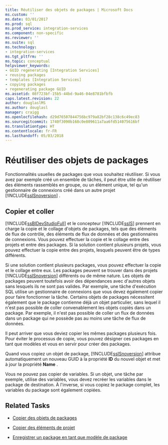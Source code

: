 ```yaml
---
title: Réutiliser des objets de packages | Microsoft Docs
ms.custom: ''
ms.date: 03/01/2017
ms.prod: sql
ms.prod_service: integration-services
ms.component: non-specific
ms.reviewer: ''
ms.suite: sql
ms.technology:
- integration-services
ms.tgt_pltfrm: ''
ms.topic: conceptual
helpviewer_keywords:
- GUID regenerating [Integration Services]
- reusing packages
- templates [Integration Services]
- copying packages
- regenerating package GUID
ms.assetid: 08f723bf-15b5-44bd-9a46-04e8781bfbfb
caps.latest.revision: 22
author: douglaslMS
ms.author: douglasl
manager: craigg
ms.openlocfilehash: d29d76507844756bc979a82bf28c138c6c49ec83
ms.sourcegitcommit: 1740f3090b168c0e809611a7aa6fd514075616bf
ms.translationtype: HT
ms.contentlocale: fr-FR
ms.lasthandoff: 05/03/2018
---
```

# <a name="reuse-of-package-objects"></a>Réutiliser des objets de packages
  Fonctionnalités usuelles de packages que vous souhaitez réutiliser. Si vous avez par exemple créé un ensemble de tâches, il peut être utile de réutiliser des éléments rassemblés en groupe, ou un élément unique, tel qu'un gestionnaire de connexions créé dans un autre projet [!INCLUDE[ssISnoversion](../includes/ssisnoversion-md.md)] .  
  
## <a name="copy-and-paste"></a>Copier et coller  
 [!INCLUDE[ssBIDevStudioFull](../includes/ssbidevstudiofull-md.md)] et le concepteur [!INCLUDE[ssIS](../includes/ssis-md.md)] prennent en charge la copie et le collage d'objets de packages, tels que des éléments de flux de contrôle, des éléments de flux de données et des gestionnaires de connexions. Vous pouvez effectuer la copie et le collage entre des projets et entre des packages. Si la solution contient plusieurs projets, vous pouvez effectuer la copie entre des projets, lesquels peuvent être de types différents.  
  
 Si une solution contient plusieurs packages, vous pouvez effectuer la copie et le collage entre eux. Les packages peuvent se trouver dans des projets [!INCLUDE[ssISnoversion](../includes/ssisnoversion-md.md)] différents ou de même nature. Les objets de packages peuvent toutefois avoir des dépendances avec d'autres objets sans lesquels ils ne sont pas valides. Par exemple, une tâche d'exécution SQL utilise un gestionnaire de connexions que vous devez également copier pour faire fonctionner la tâche. Certains objets de packages nécessitent également que le package contienne déjà un objet particulier, sans lequel il n'est pas possible de coller convenablement les objets copiés dans un package. Par exemple, il n'est pas possible de coller un flux de données dans un package qui ne possède pas au moins une tâche de flux de données.  
  
 Il peut arriver que vous deviez copier les mêmes packages plusieurs fois. Pour éviter le processus de copie, vous pouvez désigner ces packages en tant que modèles et vous en servir pour créer des packages.  
  
 Quand vous copiez un objet de package, [!INCLUDE[ssISnoversion](../includes/ssisnoversion-md.md)] attribue automatiquement un nouveau GUID à la propriété **ID** du nouvel objet et met à jour la propriété **Name** .  
  
 Vous ne pouvez pas copier de variables. Si un objet, une tâche par exemple, utilise des variables, vous devez recréer les variables dans le package de destination. À l'inverse, si vous copiez le package complet, les variables du package sont également copiées.  
  
## <a name="related-tasks"></a>Related Tasks  
  
-   [Copier des objets de packages](../integration-services/copy-package-objects.md)  
  
-   [Copier des éléments de projet](http://msdn.microsoft.com/library/1606c54d-20f9-49f3-a4ef-caad83a772aa)  
  
-   [Enregistrer un package en tant que modèle de package](http://msdn.microsoft.com/library/efe66cec-3933-4f6e-8d35-fe3d300de66c)  
  
  

